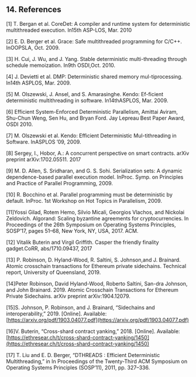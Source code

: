 ## 14.	References
[1] T. Bergan et al. CoreDet: A compiler and runtime system for deterministic multithreaded execution. In15th ASP-LOS, Mar. 2010

[2] E. D. Berger et al. Grace: Safe multithreaded programming for C/C++. InOOPSLA, Oct. 2009.

[3] H. Cui, J. Wu, and J. Yang. Stable deterministic multi-threading through schedule memoization. In9th OSDI,Oct. 2010.

[4] J. Devietti et al. DMP: Deterministic shared memory mul-tiprocessing. In14th ASPLOS, Mar. 2009.

[5] M. Olszewski, J. Ansel, and S. Amarasinghe. Kendo: Ef-ficient deterministic multithreading in software. In14thASPLOS, Mar. 2009.

[6] Efficient System-Enforced Deterministic Parallelism, Amittai Aviram, Shu-Chun Weng, Sen Hu, and Bryan Ford. Jay Lepreau Best Paper Award, OSDI 2010.

[7] M. Olszewski et al. Kendo: Efficient Deterministic Mul-tithreading in Software. InASPLOS ’09, 2009.

[8] Sergey, I., Hobor, A.: A concurrent perspective on smart contracts. arXiv preprint arXiv:1702.05511. 2017

[9] M. D. Allen, S. Sridharan, and G. S. Sohi. Serialization sets: A dynamic dependence-based parallel execution model. InProc. Symp. on Principles and Practice of Parallel Programming, 2009.

[10] R. Bocchino et al. Parallel programming must be deterministic by default. InProc. 1st Workshop on Hot Topics in Parallelism, 2009.

[11]Yossi Gilad, Rotem Hemo, Silvio Micali, Georgios Vlachos, and Nickolai Zeldovich. Algorand: Scaling byzantine agreements for cryptocurrencies. In Proceedings of the 26th Symposium on Operating Systems Principles, SOSP’17, pages 51–68, New York, NY, USA, 2017. ACM.

[12] Vitalik Buterin and Virgil Griffith. Casper the friendly finality gadget.CoRR, abs/1710.09437, 2017

[13] P. Robinson, D. Hyland-Wood, R. Saltini, S. Johnson,and J. Brainard. Atomic crosschain transactions for Ethereum private sidechains. Technical report, University of Queensland, 2019.

[14]Peter Robinson, David Hyland-Wood, Roberto Saltini, San-dra Johnson, and John Brainard. 2019. Atomic Crosschain Transactions for Ethereum Private Sidechains. arXiv preprint arXiv:1904.12079.

[15]S. Johnson, P. Robinson, and J. Brainard, “Sidechains and interoperability,” 2019. [Online]. Available: [https://arxiv.org/pdf/1903.04077.pdf](https://arxiv.org/pdf/1903.04077.pdf)

[16]V. Buterin, “Cross-shard contract yanking,” 2018. [Online]. Available: [https://ethresear.ch/t/cross-shard-contract-yanking/1450](https://ethresear.ch/t/cross-shard-contract-yanking/1450)

[17] T. Liu and E. D. Berger, “DTHREADS : Efficient Deterministic Multithreading,” in In Proceedings of the Twenty-Third ACM Symposium on Operating Systems Principles (SOSP’11), 2011, pp. 327–336.

